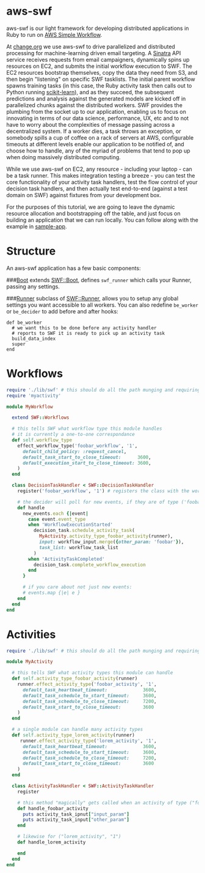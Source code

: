 aws-swf
==========

aws-swf is our light framework for developing distributed applications in Ruby to run on [AWS Simple Workflow](http://aws.amazon.com/swf/).

At [change.org](http://www.change.org) we use aws-swf to drive parallelized and distributed processing for machine-learning driven email targeting. A [Sinatra](http://www.sinatrarb.com/) API service receives requests from email campaigners, dynamically spins up resources on EC2, and submits the initial workflow execution to SWF. The EC2 resources bootstrap themselves, copy the data they need from S3, and then begin "listening" on specific SWF tasklists. The initial parent workflow spawns training tasks (in this case, the Ruby activity task then calls out to Python running [scikit-learn](https://github.com/scikit-learn/scikit-learn)), and as they succeed, the subsequent predictions and analysis against the generated models are kicked off in parallelized chunks against the distributed workers. SWF provides the plumbing from the socket up to our application, enabling us to focus on innovating in terms of our data science, performance, UX, etc and to not have to worry about the complexities of message passing across a decentralized system. If a worker dies, a task throws an exception, or somebody spills a cup of coffee on a rack of servers at AWS, configurable timeouts at different levels enable our application to be notified of, and choose how to handle, any of the myriad of problems that tend to pop up when doing massively distributed computing.

While we use aws-swf on EC2, any resource - including your laptop - can be a task runner. This makes integration testing a breeze - you can test the core functionality of your activity task handlers, test the flow control of your decision task handlers, and then actually test end-to-end (against a test domain on SWF) against fixtures from your development box.

For the purposes of this tutorial, we are going to leave the dynamic resource allocation and bootstrapping off the table, and just focus on building an application that we can run locally. You can follow along with the example in [sample-app](sample-app/).


Structure
=========
An aws-swf application has a few basic components:

###[Boot](sample-app/lib/swf/boot.rb)
extends [SWF::Boot](lib/swf/boot.rb), defines `swf_runner` which calls your Runner, passing any settings.

###[Runner](sample-app/lib/swf/runner.rb)
subclass of [SWF::Runner](lib/swf/runner.rb), allows you to setup any global settings you want accessible to all workers. You can also redefine `be_worker` or `be_decider` to add before and after hooks:

```
def be_worker
  # we want this to be done before any activity handler
  # reports to SWF it is ready to pick up an activity task
  build_data_index
  super
end
```


Workflows
=========
```ruby
require './lib/swf' # this should do all the path munging and requiring necessary, see sample-app/lib/swf.rb for example
require 'myactivity'

module MyWorkflow

  extend SWF::Workflows

  # this tells SWF what workflow type this module handles
  # it is currently a one-to-one correspondance
  def self.workflow_type
    effect_workflow_type('foobar_workflow', '1',
      default_child_policy: :request_cancel,
      default_task_start_to_close_timeout:      3600,
      default_execution_start_to_close_timeout: 3600,
    )
  end

  class DecisionTaskHandler < SWF::DecisionTaskHandler
    register('foobar_workflow', '1') # registers the class with the workflow type

    # the decider will poll for new events, if they are of type ('foobar_workflow', '1') they will get passed to handle
    def handle
      new_events.each {|event|
        case event.event_type
        when 'WorkflowExecutionStarted'
          decision_task.schedule_activity_task(
            MyActivity.activity_type_foobar_activity(runner),
            input: workflow_input.merge({other_param: 'foobar'}),
            task_list: workflow_task_list
          )
        when 'ActivityTaskCompleted'
          decision_task.complete_workflow_execution
        end
      }

      # if you care about not just new events:
      # events.map {|e| e }
    end
  end
end
```

Activities
==========
```ruby
require './lib/swf' # this should do all the path munging and requiring necessary

module MyActivity

  # this tells SWF what activity types this module can handle
  def self.activity_type_foobar_activity(runner)
    runner.effect_activity_type('foobar_activity', '1',
      default_task_heartbeat_timeout:             3600,
      default_task_schedule_to_start_timeout:     3600,
      default_task_schedule_to_close_timeout:     7200,
      default_task_start_to_close_timeout:        3600
    )
  end

  # a single module can handle many activity types
  def self.activity_type_lorem_activity(runner)
     runner.effect_activity_type('lorem_activity', '1',
      default_task_heartbeat_timeout:             3600,
      default_task_schedule_to_start_timeout:     3600,
      default_task_schedule_to_close_timeout:     7200,
      default_task_start_to_close_timeout:        3600
    )
  end

  class ActivityTaskHandler < SWF::ActivityTaskHandler
    register

    # this method "magically" gets called when an activity of type ("foobar_activity", 1) is scheduled
    def handle_foobar_activity
      puts activity_task_ipnut["input_param"]
      puts activity_task_input["other_param"]
    end

    # likewise for ("lorem_activity", "1")
    def handle_lorem_activity

    end
  end
end
```

